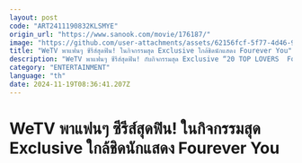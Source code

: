 ```yaml
---
layout: post
code: "ART2411190832KLSMYE"
origin_url: "https://www.sanook.com/movie/176187/"
image: "https://github.com/user-attachments/assets/62156fcf-5f77-4d46-9624-dd5f7f68d92f"
title: "WeTV พาแฟนๆ ซีรีส์สุดฟิน! ในกิจกรรมสุด Exclusive ใกล้ชิดนักแสดง Fourever You"
description: "WeTV พาแฟนๆ ซีรีส์สุดฟิน! กับกิจกรรมสุด Exclusive “20 TOP LOVERS  Fourever You เพราะรักนำทาง” ชวนแฟน ๆ 20 คนมาไลฟ์ใกล้ชิดกับนักแสดงนำทั้ง 8 คน"
category: "ENTERTAINMENT"
language: "th"
date: 2024-11-19T08:36:41.207Z
---
```


# WeTV พาแฟนๆ ซีรีส์สุดฟิน! ในกิจกรรมสุด Exclusive ใกล้ชิดนักแสดง Fourever You
